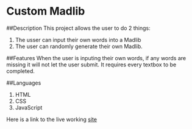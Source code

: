 # Custom Madlib

##Description
This project allows the user to do 2 things: 
1. The usser can input their own words into a Madlib 
2. The user can randomly generate their own Madlib. 

##Features
When the user is inputing their own words, if any words are missing it will not let the user submit. It requires every textbox to be completed.

##Languages
1. HTML
2. CSS
3. JavaScript


Here is a link to the live working [site](https://apmanager001.github.io/message/index.html)
